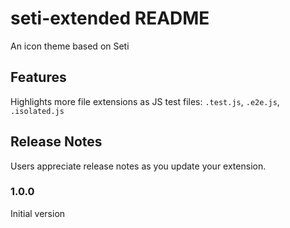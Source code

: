 # seti-extended README

An icon theme based on Seti 

## Features

Highlights more file extensions as JS test files: `.test.js`, `.e2e.js`, `.isolated.js`

## Release Notes

Users appreciate release notes as you update your extension.

### 1.0.0

Initial version
